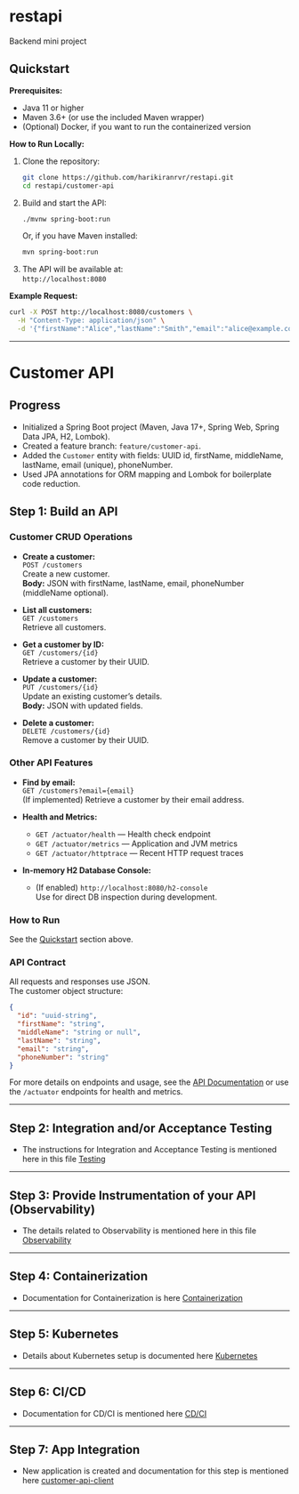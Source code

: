 # restapi
Backend mini project

## Quickstart

**Prerequisites:**
- Java 11 or higher
- Maven 3.6+ (or use the included Maven wrapper)
- (Optional) Docker, if you want to run the containerized version

**How to Run Locally:**
1. Clone the repository:
   ```sh
   git clone https://github.com/harikiranrvr/restapi.git
   cd restapi/customer-api
   ```
2. Build and start the API:
   ```sh
   ./mvnw spring-boot:run
   ```
   Or, if you have Maven installed:
   ```sh
   mvn spring-boot:run
   ```
3. The API will be available at:  
   `http://localhost:8080`

**Example Request:**
```sh
curl -X POST http://localhost:8080/customers \
  -H "Content-Type: application/json" \
  -d '{"firstName":"Alice","lastName":"Smith","email":"alice@example.com","phoneNumber":"1234567890"}'
```

---

# Customer API

## Progress

- Initialized a Spring Boot project (Maven, Java 17+, Spring Web, Spring Data JPA, H2, Lombok).
- Created a feature branch: `feature/customer-api`.
- Added the `Customer` entity with fields: UUID id, firstName, middleName, lastName, email (unique), phoneNumber.
- Used JPA annotations for ORM mapping and Lombok for boilerplate code reduction.

## Step 1: Build an API
### **Customer CRUD Operations**
- **Create a customer:**  
  `POST /customers`  
  Create a new customer.  
  **Body:** JSON with firstName, lastName, email, phoneNumber (middleName optional).

- **List all customers:**  
  `GET /customers`  
  Retrieve all customers.

- **Get a customer by ID:**  
  `GET /customers/{id}`  
  Retrieve a customer by their UUID.

- **Update a customer:**  
  `PUT /customers/{id}`  
  Update an existing customer’s details.  
  **Body:** JSON with updated fields.

- **Delete a customer:**  
  `DELETE /customers/{id}`  
  Remove a customer by their UUID.
  
### **Other API Features**
- **Find by email:**  
  `GET /customers?email={email}`  
  (If implemented) Retrieve a customer by their email address.

- **Health and Metrics:**  
  - `GET /actuator/health` — Health check endpoint  
  - `GET /actuator/metrics` — Application and JVM metrics  
  - `GET /actuator/httptrace` — Recent HTTP request traces

- **In-memory H2 Database Console:**  
  - (If enabled) `http://localhost:8080/h2-console`  
    Use for direct DB inspection during development.

### **How to Run**
See the [Quickstart](#quickstart) section above.

### **API Contract**
All requests and responses use JSON.  
The customer object structure:
```json
{
  "id": "uuid-string",
  "firstName": "string",
  "middleName": "string or null",
  "lastName": "string",
  "email": "string",
  "phoneNumber": "string"
}
```
For more details on endpoints and usage, see the [API Documentation](./customer-api/README.md) or use the `/actuator` endpoints for health and metrics.

---
## Step 2: Integration and/or Acceptance Testing
- The instructions for Integration and Acceptance Testing is mentioned here in this file [Testing](https://github.com/harikiranrvr/restapi/blob/main/customer-api/TESTING.md)

---
## Step 3: Provide Instrumentation of your API (Observability)
- The details related to Observability is mentioned here in this file [Observability](https://github.com/harikiranrvr/restapi/blob/main/customer-api/OBSERVABILITY.md)

---
## Step 4: Containerization
- Documentation for Containerization is here [Containerization](https://github.com/harikiranrvr/restapi/blob/main/customer-api/CONTAINER.md)

---
## Step 5: Kubernetes
- Details about Kubernetes setup is documented here [Kubernetes](https://github.com/harikiranrvr/restapi/blob/main/customer-api/KUBERNETES.md)

---
## Step 6: CI/CD
- Documentation for CD/CI is mentioned here [CD/CI](https://github.com/harikiranrvr/restapi/blob/main/customer-api/CI-CD.md)

---
## Step 7: App Integration
- New application is created and documentation for this step is mentioned here [customer-api-client](https://github.com/harikiranrvr/restapi/tree/main/customer-api-client)
